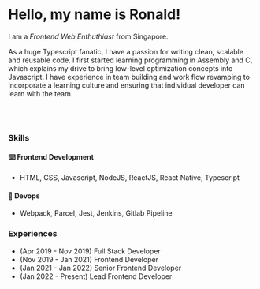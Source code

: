 # Hello, my name is Ronald!
I am a _Frontend Web Enthuthiast_ from Singapore.

As a huge Typescript fanatic, I have a passion for writing clean, scalable and reusable code. I first started learning programming in Assembly and C, which explains my drive to bring low-level optimization concepts into Javascript. I have experience in team building and work flow revamping to incorporate a learning culture and ensuring that individual developer can learn with the team.

<br />
<br />

### Skills
#### ⌨️ Frontend Development
- HTML, CSS, Javascript, NodeJS, ReactJS, React Native, Typescript

#### 🔨 Devops
- Webpack, Parcel, Jest, Jenkins, Gitlab Pipeline

### Experiences
- (Apr 2019 - Nov 2019) Full Stack Developer
- (Nov 2019 - Jan 2021) Frontend Developer
- (Jan 2021 - Jan 2022) Senior Frontend Developer
- (Jan 2022 - Present) Lead Frontend Developer
